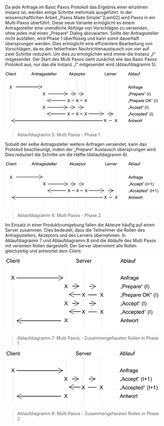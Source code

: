 Da jede Anfrage im Basic Paxos Protokoll das Ergebnis einer einzelnen Instanz ist, werden einige Schritte mehrmals ausgeführt. In der wissenschaftlichen Arbeit „Paxos Made Simple“ [Lam02] wird Paxos in ein Multi-Paxos überführt. Diese neue Variante ermöglicht es einem Antragssteller eine unendliche Abfolge von Vorschlägen zu versenden, ohne jedes mal einen „Prepare“ Dialog abzuwarten.
Sollte der Antragssteller nicht ausfallen, wird Phase 1 überflüssig und kann somit dauerhaft übersprungen werden. Dies ermöglicht eine effizientere Bearbeitung von Vorschlägen, da es den fehlerfreien Nachrichtenaustausch von vier auf zwei Schritte reduziert. Um dies zu ermöglichen wird immer die Instanz „I“ mitgesendet.
Der Start des Multi Paxos sieht zunächst wie das Basic Paxos Protokoll aus, nur das die Instanz „I“ mitgesendet wird (Ablaufdiagramm 5).

![Ablaufdiagramm 5](./img/img12.png)  
> Ablaufdiagramm 5: Multi Paxos - Phase 1

Sobald der selbe Antragssteller weitere Anfragen versendet, kann das Protokoll beschleunigt, indem der „Prepare“ 
Austausch übersprungen wird. Dies reduziert die Schritte um die Hälfte (Ablaufdiagramm 6).

![Ablaufdiagramm 6](./img/img13.png)  
> Ablaufdiagramm 6: Multi Paxos - Phase 2

Im Einsatz in einer Produktivumgebung fallen die Akteure häufig auf einen Server
zusammen. Dies bedeutet, dass die Teilnehmer die Rollen des Antragsstellers, Akzeptors
und des Lerners übernehmen. In Ablaufdiagramm 7 und Ablaufdiagramm 8 sind die Abläufe des
Multi Paxos mit vereinten Rollen dargestellt. Der Server übernimmt alle Rollen gleichzeitig
und antwortet dem Client.

![Ablaufdiagramm 7](./img/img14.png)  
> Ablaufdiagramm 7: Multi Paxos - Zusammengefassten Rollen in Phase 1

![Ablaufdiagramm 8](./img/img15.png)  
> Ablaufdiagramm 8: Multi Paxos - Zusammengefassten Rollen in Phase 2
